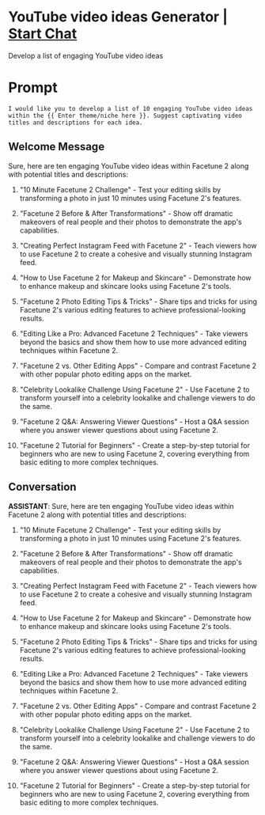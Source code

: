 

# YouTube video ideas Generator | [Start Chat](https://gptcall.net/chat.html?data=%7B%22contact%22%3A%7B%22id%22%3A%22EmgN9LlcwnNTGL9DyWD9m%22%2C%22flow%22%3Atrue%7D%7D)
Develop a list of engaging YouTube video ideas 

# Prompt

```
I would like you to develop a list of 10 engaging YouTube video ideas within the {{ Enter theme/niche here }}. Suggest captivating video titles and descriptions for each idea.

```

## Welcome Message
Sure, here are ten engaging YouTube video ideas within Facetune 2 along with potential titles and descriptions:



1. "10 Minute Facetune 2 Challenge" - Test your editing skills by transforming a photo in just 10 minutes using Facetune 2's features.

2. "Facetune 2 Before & After Transformations" - Show off dramatic makeovers of real people and their photos to demonstrate the app's capabilities.

3. "Creating Perfect Instagram Feed with Facetune 2" - Teach viewers how to use Facetune 2 to create a cohesive and visually stunning Instagram feed.

4. "How to Use Facetune 2 for Makeup and Skincare" - Demonstrate how to enhance makeup and skincare looks using Facetune 2's tools.

5. "Facetune 2 Photo Editing Tips & Tricks" - Share tips and tricks for using Facetune 2's various editing features to achieve professional-looking results.

6. "Editing Like a Pro: Advanced Facetune 2 Techniques" - Take viewers beyond the basics and show them how to use more advanced editing techniques within Facetune 2.

7. "Facetune 2 vs. Other Editing Apps" - Compare and contrast Facetune 2 with other popular photo editing apps on the market.

8. "Celebrity Lookalike Challenge Using Facetune 2" - Use Facetune 2 to transform yourself into a celebrity lookalike and challenge viewers to do the same.

9. "Facetune 2 Q&A: Answering Viewer Questions" - Host a Q&A session where you answer viewer questions about using Facetune 2.

10. "Facetune 2 Tutorial for Beginners" - Create a step-by-step tutorial for beginners who are new to using Facetune 2, covering everything from basic editing to more complex techniques.

## Conversation

**ASSISTANT**: Sure, here are ten engaging YouTube video ideas within Facetune 2 along with potential titles and descriptions:



1. "10 Minute Facetune 2 Challenge" - Test your editing skills by transforming a photo in just 10 minutes using Facetune 2's features.

2. "Facetune 2 Before & After Transformations" - Show off dramatic makeovers of real people and their photos to demonstrate the app's capabilities.

3. "Creating Perfect Instagram Feed with Facetune 2" - Teach viewers how to use Facetune 2 to create a cohesive and visually stunning Instagram feed.

4. "How to Use Facetune 2 for Makeup and Skincare" - Demonstrate how to enhance makeup and skincare looks using Facetune 2's tools.

5. "Facetune 2 Photo Editing Tips & Tricks" - Share tips and tricks for using Facetune 2's various editing features to achieve professional-looking results.

6. "Editing Like a Pro: Advanced Facetune 2 Techniques" - Take viewers beyond the basics and show them how to use more advanced editing techniques within Facetune 2.

7. "Facetune 2 vs. Other Editing Apps" - Compare and contrast Facetune 2 with other popular photo editing apps on the market.

8. "Celebrity Lookalike Challenge Using Facetune 2" - Use Facetune 2 to transform yourself into a celebrity lookalike and challenge viewers to do the same.

9. "Facetune 2 Q&A: Answering Viewer Questions" - Host a Q&A session where you answer viewer questions about using Facetune 2.

10. "Facetune 2 Tutorial for Beginners" - Create a step-by-step tutorial for beginners who are new to using Facetune 2, covering everything from basic editing to more complex techniques.

